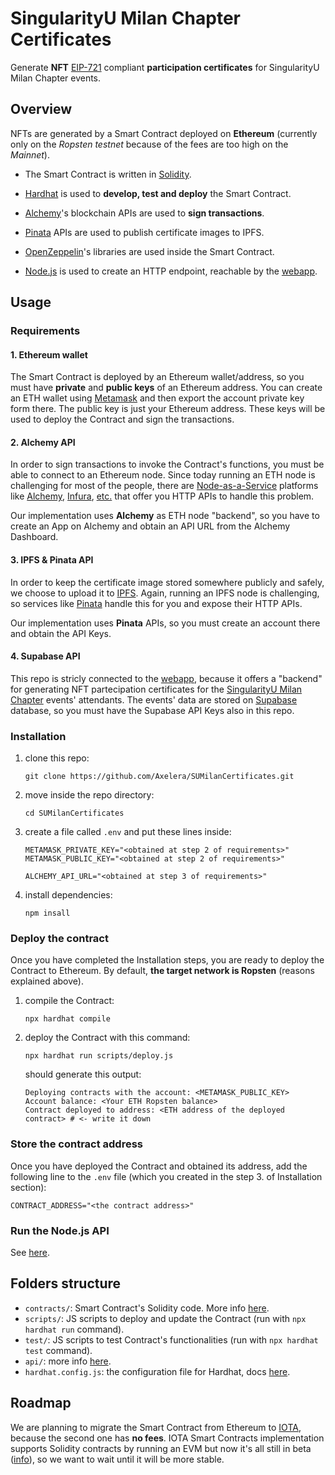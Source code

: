 # SingularityU Milan Chapter Certificates
Generate **NFT** [EIP-721](https://eips.ethereum.org/EIPS/eip-721) compliant **participation certificates** for SingularityU Milan Chapter events.

## Overview
NFTs are generated by a Smart Contract deployed on **Ethereum** (currently only on the *Ropsten testnet* because of the fees are too high on the *Mainnet*).

- The Smart Contract is written in [Solidity](https://soliditylang.org/).

- [Hardhat](https://hardhat.org/) is used to **develop, test and deploy** the Smart Contract.

- [Alchemy](https://www.alchemy.com/)'s blockchain APIs are used to **sign transactions**.

- [Pinata](https://pinata.cloud) APIs are used to publish certificate images to IPFS.

- [OpenZeppelin](https://openzeppelin.com/contracts/)'s libraries are used inside the Smart Contract.

- [Node.js](https://nodejs.org/) is used to create an HTTP endpoint, reachable by the [webapp](../../apps/sumilan-app/).

## Usage

### Requirements

#### 1. Ethereum wallet
The Smart Contract is deployed by an Ethereum wallet/address, so you must have **private** and **public keys** of an Ethereum address. You can create an ETH wallet using [Metamask](https://metamask.io) and then export the account private key form there. The public key is just your Ethereum address. These keys will be used to deploy the Contract and sign the transactions.

#### 2. Alchemy API
In order to sign transactions to invoke the Contract's functions, you must be able to connect to an Ethereum node. Since today running an ETH node is challenging for most of the people, there are [Node-as-a-Service](https://ethereum.org/en/developers/docs/nodes-and-clients/nodes-as-a-service/) platforms like [Alchemy](https://alchemy.com), [Infura](https://infura.io), [etc.](https://ethereum.org/en/developers/docs/nodes-and-clients/nodes-as-a-service/#popular-node-services) that offer you HTTP APIs to handle this problem.

Our implementation uses **Alchemy** as ETH node "backend", so you have to create an App on Alchemy and obtain an API URL from the Alchemy Dashboard.

#### 3. IPFS & Pinata API
In order to keep the certificate image stored somewhere publicly and safely, we choose to upload it to [IPFS](https://ipfs.io). Again, running an IPFS node is challenging, so services like [Pinata](https://pinata.cloud) handle this for you and expose their HTTP APIs.

Our implementation uses **Pinata** APIs, so you must create an account there and obtain the API Keys.

#### 4. Supabase API
This repo is stricly connected to the [webapp](https://github.com/Axelera/SUMilanApp), because it offers a "backend" for generating NFT partecipation certificates for the [SingularityU Milan Chapter](https://www.singularityumilan.com) events' attendants. The events' data are stored on [Supabase](https://supabase.io) database, so you must have the Supabase API Keys also in this repo.

### Installation
1. clone this repo:
    ```
    git clone https://github.com/Axelera/SUMilanCertificates.git
    ```
2. move inside the repo directory:
    ```
    cd SUMilanCertificates
    ```
3. create a file called `.env` and put these lines inside:
    ```
    METAMASK_PRIVATE_KEY="<obtained at step 2 of requirements>"
    METAMASK_PUBLIC_KEY="<obtained at step 2 of requirements>"

    ALCHEMY_API_URL="<obtained at step 3 of requirements>"
    ```
4. install dependencies:
    ```
    npm insall
    ```

### Deploy the contract
Once you have completed the Installation steps, you are ready to deploy the Contract to Ethereum. By default, **the target network is Ropsten** (reasons explained above).

1. compile the Contract:
    ```
    npx hardhat compile
    ```
2. deploy the Contract with this command:
    ```
    npx hardhat run scripts/deploy.js
    ```
    should generate this output:
    ```
    Deploying contracts with the account: <METAMASK_PUBLIC_KEY>
    Account balance: <Your ETH Ropsten balance>
    Contract deployed to address: <ETH address of the deployed contract> # <- write it down
    ```

### Store the contract address
Once you have deployed the Contract and obtained its address, add the following line to the `.env` file (which you created in the step 3. of Installation section):
```
CONTRACT_ADDRESS="<the contract address>"
```

### Run the Node.js API
See [here](api/README.md).

## Folders structure
- `contracts/`: Smart Contract's Solidity code. More info [here](contracts/README.md).
- `scripts/`: JS scripts to deploy and update the Contract (run with `npx hardhat run` command).
- `test/`: JS scripts to test Contract's functionalities (run with `npx hardhat test` command).
- `api/`: more info [here](api/README.md).
- `hardhat.config.js`: the configuration file for Hardhat, docs [here](https://hardhat.org/config/).

## Roadmap 
We are planning to migrate the Smart Contract from Ethereum to [IOTA](https://iota.org), because the second one has **no fees**. IOTA Smart Contracts implementation supports Solidity contracts by running an EVM but now it's all still in beta ([info](https://blog.iota.org/iota-smart-contracts-beta-release/)), so we want to wait until it will be more stable.
